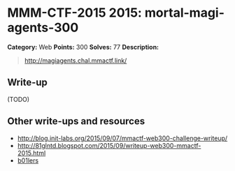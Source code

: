 # MMM-CTF-2015 2015: mortal-magi-agents-300

**Category:** Web
**Points:** 300
**Solves:** 77
**Description:**

> http://magiagents.chal.mmactf.link/
>


## Write-up

(TODO)

## Other write-ups and resources

* <http://blog.init-labs.org/2015/09/07/mmactf-web300-challenge-writeup/>
* <http://81glntd.blogspot.com/2015/09/writeup-web300-mmactf-2015.html>
* [b01lers](https://b01lers.net/challenges/MMA%20CTF%202015/Mortal%20Magi%20Agents/60/)
